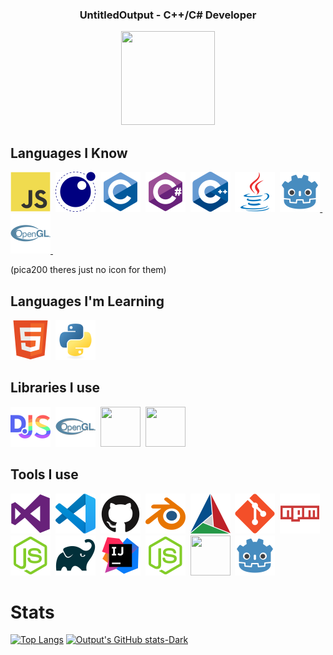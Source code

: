 <div><center>
  <h3 align=center>UntitledOutput - C++/C# Developer</h3>
    <p align="center"><img src="https://avatars.githubusercontent.com/untitledoutput" height="150" width="150"></p>
</div></center>

## Languages I Know
<img src="https://github.com/devicons/devicon/blob/master/icons/javascript/javascript-original.svg" width="64" height="64"/>&nbsp;
<img src="https://github.com/devicons/devicon/blob/master/icons/lua/lua-plain.svg" width="64" height="64"/>&nbsp;
<img src="https://github.com/devicons/devicon/blob/master/icons/c/c-original.svg" width="64" height="64"/>&nbsp;
<img src="https://github.com/devicons/devicon/blob/master/icons/csharp/csharp-original.svg" width="64" height="64"/>&nbsp;
<img src="https://github.com/devicons/devicon/blob/master/icons/cplusplus/cplusplus-original.svg" width="64" height="64"/>&nbsp;
<img src="https://github.com/devicons/devicon/blob/master/icons/java/java-original.svg" width="64" height="64"/>&nbsp;
<a href="https://gdscript.com">
<img src="https://github.com/devicons/devicon/blob/master/icons/godot/godot-original.svg" width="64" height="64"/>&nbsp;
</a>
<a href="https://en.wikipedia.org/wiki/OpenGL_Shading_Language#:~:text=OpenGL%20Shading%20Language%20(GLSL)%20is,on%20the%20C%20programming%20language.">
<img src="https://github.com/devicons/devicon/blob/master/icons/opengl/opengl-plain.svg" width="64" height="64"/>&nbsp;
</a>

(pica200 theres just no icon for them)

## Languages I'm Learning
<img src="https://github.com/devicons/devicon/blob/master/icons/html5/html5-original.svg" width="64" height="64"/>&nbsp;
<img src="https://github.com/devicons/devicon/blob/master/icons/python/python-original.svg" width="64" height="64"/>&nbsp;

## Libraries I use
<img src="https://github.com/devicons/devicon/blob/master/icons/discordjs/discordjs-original.svg" width="64" height="64"/>&nbsp;
<img src="https://github.com/devicons/devicon/blob/master/icons/opengl/opengl-original.svg" width="64" height="64"/>&nbsp;
<img src="https://devblogs.microsoft.com/directx/wp-content/uploads/sites/42/2020/03/ultimate.png" width="64" height="64"/>&nbsp;
<img src="https://github.com/raysan5/raylib/blob/master/logo/raylib_logo_animation.gif" width="64" height="64"/>&nbsp;

## Tools I use
<img src="https://github.com/devicons/devicon/blob/master/icons/visualstudio/visualstudio-plain.svg" width="64" height="64"/>&nbsp;
<img src="https://github.com/devicons/devicon/blob/master/icons/vscode/vscode-original.svg" width="64" height="64"/>&nbsp;
<img src="https://github.com/devicons/devicon/blob/master/icons/github/github-original.svg" width="64" height="64"/>&nbsp;
<img src="https://github.com/devicons/devicon/blob/master/icons/blender/blender-original.svg" width="64" height="64"/>&nbsp;
<img src="https://github.com/devicons/devicon/blob/master/icons/cmake/cmake-original.svg" width="64" height="64"/>&nbsp;
<img src="https://github.com/devicons/devicon/blob/master/icons/git/git-original.svg" width="64" height="64"/>&nbsp;
<img src="https://github.com/devicons/devicon/blob/master/icons/npm/npm-original-wordmark.svg" width="64" height="64"/>&nbsp;
<img src="https://github.com/devicons/devicon/blob/master/icons/nodejs/nodejs-original.svg" width="64" height="64"/>&nbsp;
<img src="https://github.com/devicons/devicon/blob/master/icons/gradle/gradle-plain.svg" width="64" height="64"/>&nbsp;
<img src="https://github.com/devicons/devicon/blob/master/icons/intellij/intellij-original.svg" width="64" height="64"/>&nbsp;
<img src="https://github.com/devicons/devicon/blob/master/icons/nodejs/nodejs-original.svg" width="64" height="64"/>&nbsp;
<img src="https://user-images.githubusercontent.com/79727016/209360269-bfc9ba78-9864-47f5-bb54-7c19d2d6ae38.png" width="64" height="64"/>&nbsp;
<img src="https://github.com/devicons/devicon/blob/master/icons/godot/godot-original.svg" width="64" height="64"/>&nbsp;

# Stats

[![Top Langs](https://github-readme-stats.vercel.app/api/top-langs/?username=untitledoutput&show_icons=true&theme=dark)](https://github.com/untitledoutput) [![Output's GitHub stats-Dark](https://github-readme-stats.vercel.app/api?username=untitledoutput&show_icons=true&theme=dark)](https://github.com/untitledoutput)

